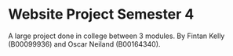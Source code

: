 # Website Project Semester 4
 A large project done in college between 3 modules.
 By Fintan Kelly (B00099936) and Oscar Neiland (B00164340).
